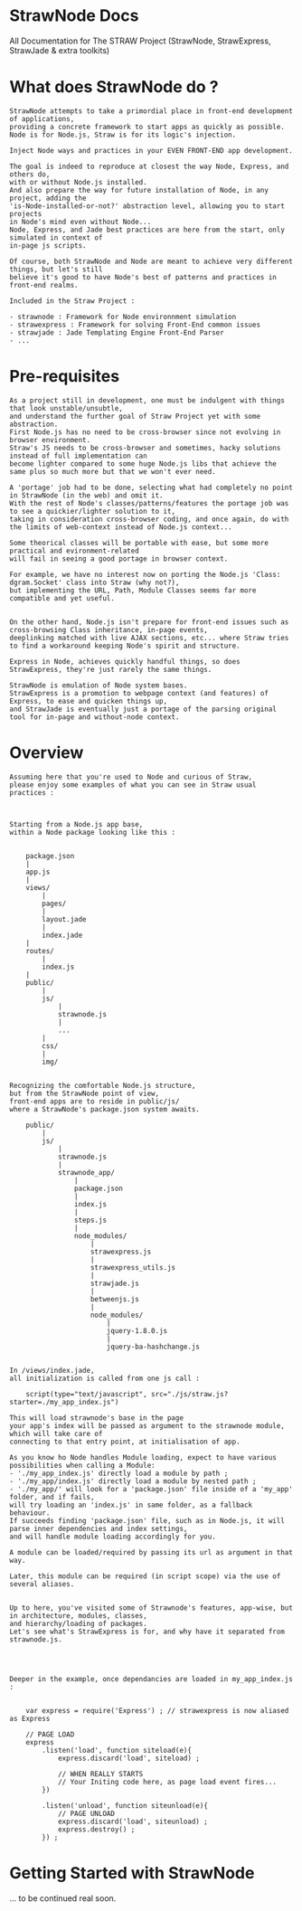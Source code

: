 StrawNode Docs
==============

All Documentation for 
The STRAW Project (StrawNode, StrawExpress, StrawJade & extra toolkits)


What does StrawNode do ?
=

	StrawNode attempts to take a primordial place in front-end development of applications, 
	providing a concrete framework to start apps as quickly as possible.
	Node is for Node.js, Straw is for its logic's injection.

	Inject Node ways and practices in your EVEN FRONT-END app development.

	The goal is indeed to reproduce at closest the way Node, Express, and others do,
	with or without Node.js installed.
	And also prepare the way for future installation of Node, in any project, adding the 
	'is-Node-installed-or-not?' abstraction level, allowing you to start projects 
	in Node's mind even without Node...
	Node, Express, and Jade best practices are here from the start, only simulated in context of 
	in-page js scripts.

	Of course, both StrawNode and Node are meant to achieve very different things, but let's still
	believe it's good to have Node's best of patterns and practices in front-end realms.

	Included in the Straw Project :

	- strawnode : Framework for Node environnment simulation
	- strawexpress : Framework for solving Front-End common issues
	- strawjade : Jade Templating Engine Front-End Parser
	- ...


Pre-requisites
=	
	As a project still in development, one must be indulgent with things that look unstable/unsubtle, 
	and understand the further goal of Straw Project yet with some abstraction.
	First Node.js has no need to be cross-browser since not evolving in browser environment.
	Straw's JS needs to be cross-browser and sometimes, hacky solutions instead of full implementation can 
	become lighter compared to some huge Node.js libs that achieve the same plus so much more but that we won't ever need.
	
	A 'portage' job had to be done, selecting what had completely no point in StrawNode (in the web) and omit it.
	With the rest of Node's classes/patterns/features the portage job was to see a quickier/lighter solution to it, 
	taking in consideration cross-browser coding, and once again, do with the limits of web-context instead of Node.js context...
	
	Some theorical classes will be portable with ease, but some more practical and evironment-related 
	will fail in seeing a good portage in browser context.
	
	For example, we have no interest now on porting the Node.js 'Class: dgram.Socket' class into Straw (why not?), 
	but implementing the URL, Path, Module Classes seems far more compatible and yet useful.
	
	
	On the other hand, Node.js isn't prepare for front-end issues such as cross-browsing Class inheritance, in-page events,
	deeplinking matched with live AJAX sections, etc... where Straw tries to find a workaround keeping Node's spirit and structure.
	
	Express in Node, achieves quickly handful things, so does StrawExpress, they're just rarely the same things.
	
	StrawNode is emulation of Node system bases.
	StrawExpress is a promotion to webpage context (and features) of Express, to ease and quicken things up,
	and StrawJade is eventually just a portage of the parsing original tool for in-page and without-node context.


Overview
=
	
	Assuming here that you're used to Node and curious of Straw, 
	please enjoy some examples of what you can see in Straw usual practices :
	
	
	
	Starting from a Node.js app base,
	within a Node package looking like this :
		
		
		package.json
		| 
		app.js
		|
		views/
			|
			pages/
			|
			layout.jade
			|
			index.jade
		|
		routes/
			|
			index.js
		|
		public/
			|
			js/
				|
				strawnode.js
				|
				...
			|
			css/
			|
			img/
	
	
	Recognizing the comfortable Node.js structure, 
	but from the StrawNode point of view, 
	front-end apps are to reside in public/js/
	where a StrawNode's package.json system awaits.
	
		public/
			|
			js/
				|
				strawnode.js
				|
				strawnode_app/
					|
					package.json
					|
					index.js
					|
					steps.js
					|
					node_modules/
						|
						strawexpress.js
						|
						strawexpress_utils.js
						|
						strawjade.js
						|
						betweenjs.js
						|
						node_modules/
							|
							jquery-1.8.0.js
							|
							jquery-ba-hashchange.js
						
	
	In /views/index.jade,
	all initialization is called from one js call :
		
		script(type="text/javascript", src="./js/straw.js?starter=./my_app_index.js")
	
	This will load strawnode's base in the page
	your app's index will be passed as argument to the strawnode module, which will take care of 
	connecting to that entry point, at initialisation of app.
	
	As you know ho Node handles Module loading, expect to have various possibilities when calling a Module:
	- './my_app_index.js' directly load a module by path ;
	- './my_app/index.js' directly load a module by nested path ;
	- './my_app/' will look for a 'package.json' file inside of a 'my_app' folder, and if fails, 
	will try loading an 'index.js' in same folder, as a fallback behaviour.
	If succeeds finding 'package.json' file, such as in Node.js, it will parse inner dependencies and index settings, 
	and will handle module loading accordingly for you.
	
	A module can be loaded/required by passing its url as argument in that way.
	
	Later, this module can be required (in script scope) via the use of several aliases.
	
	
	Up to here, you've visited some of Strawnode's features, app-wise, but in architecture, modules, classes, 
	and hierarchy/loading of packages.
	Let's see what's StrawExpress is for, and why have it separated from strawnode.js.
	
	
	
	
	Deeper in the example, once dependancies are loaded in my_app_index.js :
	
	
		var express = require('Express') ; // strawexpress is now aliased as Express
		
		// PAGE LOAD
		express
			.listen('load', function siteload(e){
				express.discard('load', siteload) ;
				
				// WHEN REALLY STARTS
				// Your Initing code here, as page load event fires...
			})
			
			.listen('unload', function siteunload(e){
				// PAGE UNLOAD
				express.discard('load', siteunload) ;
				express.destroy() ;
			}) ;


Getting Started with StrawNode
=

... to be continued real soon.